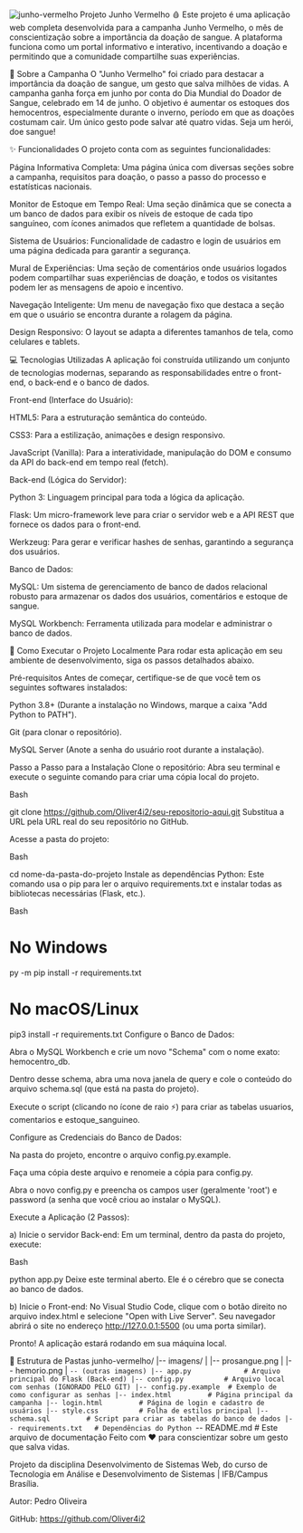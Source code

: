 ![junho-vermelho](https://github.com/user-attachments/assets/568f363f-a7d4-4f77-95e7-3d8d6e76fd4d)
Projeto Junho Vermelho 🩸
Este projeto é uma aplicação web completa desenvolvida para a campanha Junho Vermelho, o mês de conscientização sobre a importância da doação de sangue. A plataforma funciona como um portal informativo e interativo, incentivando a doação e permitindo que a comunidade compartilhe suas experiências.

📜 Sobre a Campanha
O "Junho Vermelho" foi criado para destacar a importância da doação de sangue, um gesto que salva milhões de vidas. A campanha ganha força em junho por conta do Dia Mundial do Doador de Sangue, celebrado em 14 de junho. O objetivo é aumentar os estoques dos hemocentros, especialmente durante o inverno, período em que as doações costumam cair. Um único gesto pode salvar até quatro vidas. Seja um herói, doe sangue!

✨ Funcionalidades
O projeto conta com as seguintes funcionalidades:

Página Informativa Completa: Uma página única com diversas seções sobre a campanha, requisitos para doação, o passo a passo do processo e estatísticas nacionais.

Monitor de Estoque em Tempo Real: Uma seção dinâmica que se conecta a um banco de dados para exibir os níveis de estoque de cada tipo sanguíneo, com ícones animados que refletem a quantidade de bolsas.

Sistema de Usuários: Funcionalidade de cadastro e login de usuários em uma página dedicada para garantir a segurança.

Mural de Experiências: Uma seção de comentários onde usuários logados podem compartilhar suas experiências de doação, e todos os visitantes podem ler as mensagens de apoio e incentivo.

Navegação Inteligente: Um menu de navegação fixo que destaca a seção em que o usuário se encontra durante a rolagem da página.

Design Responsivo: O layout se adapta a diferentes tamanhos de tela, como celulares e tablets.

💻 Tecnologias Utilizadas
A aplicação foi construída utilizando um conjunto de tecnologias modernas, separando as responsabilidades entre o front-end, o back-end e o banco de dados.

Front-end (Interface do Usuário):

HTML5: Para a estruturação semântica do conteúdo.

CSS3: Para a estilização, animações e design responsivo.

JavaScript (Vanilla): Para a interatividade, manipulação do DOM e consumo da API do back-end em tempo real (fetch).

Back-end (Lógica do Servidor):

Python 3: Linguagem principal para toda a lógica da aplicação.

Flask: Um micro-framework leve para criar o servidor web e a API REST que fornece os dados para o front-end.

Werkzeug: Para gerar e verificar hashes de senhas, garantindo a segurança dos usuários.

Banco de Dados:

MySQL: Um sistema de gerenciamento de banco de dados relacional robusto para armazenar os dados dos usuários, comentários e estoque de sangue.

MySQL Workbench: Ferramenta utilizada para modelar e administrar o banco de dados.

🚀 Como Executar o Projeto Localmente
Para rodar esta aplicação em seu ambiente de desenvolvimento, siga os passos detalhados abaixo.

Pré-requisitos
Antes de começar, certifique-se de que você tem os seguintes softwares instalados:

Python 3.8+ (Durante a instalação no Windows, marque a caixa "Add Python to PATH").

Git (para clonar o repositório).

MySQL Server (Anote a senha do usuário root durante a instalação).

Passo a Passo para a Instalação
Clone o repositório: Abra seu terminal e execute o seguinte comando para criar uma cópia local do projeto.

Bash

git clone https://github.com/Oliver4i2/seu-repositorio-aqui.git
Substitua a URL pela URL real do seu repositório no GitHub.

Acesse a pasta do projeto:

Bash

cd nome-da-pasta-do-projeto
Instale as dependências Python: Este comando usa o pip para ler o arquivo requirements.txt e instalar todas as bibliotecas necessárias (Flask, etc.).

Bash

# No Windows
py -m pip install -r requirements.txt

# No macOS/Linux
pip3 install -r requirements.txt
Configure o Banco de Dados:

Abra o MySQL Workbench e crie um novo "Schema" com o nome exato: hemocentro_db.

Dentro desse schema, abra uma nova janela de query e cole o conteúdo do arquivo schema.sql (que está na pasta do projeto).

Execute o script (clicando no ícone de raio ⚡️) para criar as tabelas usuarios, comentarios e estoque_sanguineo.

Configure as Credenciais do Banco de Dados:

Na pasta do projeto, encontre o arquivo config.py.example.

Faça uma cópia deste arquivo e renomeie a cópia para config.py.

Abra o novo config.py e preencha os campos user (geralmente 'root') e password (a senha que você criou ao instalar o MySQL).

Execute a Aplicação (2 Passos):

a) Inicie o servidor Back-end: Em um terminal, dentro da pasta do projeto, execute:

Bash

python app.py
Deixe este terminal aberto. Ele é o cérebro que se conecta ao banco de dados.

b) Inicie o Front-end: No Visual Studio Code, clique com o botão direito no arquivo index.html e selecione "Open with Live Server". Seu navegador abrirá o site no endereço http://127.0.0.1:5500 (ou uma porta similar).

Pronto! A aplicação estará rodando em sua máquina local.

📂 Estrutura de Pastas
junho-vermelho/
|-- imagens/
|   |-- prosangue.png
|   |-- hemorio.png
|   `-- (outras imagens)
|-- app.py             # Arquivo principal do Flask (Back-end)
|-- config.py          # Arquivo local com senhas (IGNORADO PELO GIT)
|-- config.py.example  # Exemplo de como configurar as senhas
|-- index.html         # Página principal da campanha
|-- login.html         # Página de login e cadastro de usuários
|-- style.css          # Folha de estilos principal
|-- schema.sql         # Script para criar as tabelas do banco de dados
|-- requirements.txt   # Dependências do Python
`-- README.md          # Este arquivo de documentação
Feito com ❤️ para conscientizar sobre um gesto que salva vidas.

Projeto da disciplina Desenvolvimento de Sistemas Web, do curso de Tecnologia em Análise e Desenvolvimento de Sistemas | IFB/Campus Brasília.

Autor: Pedro Oliveira

GitHub: https://github.com/Oliver4i2



